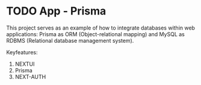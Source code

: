 # TODO App - Prisma

This project serves as an example of how to integrate databases within web applications: Prisma as ORM (Object-relational mapping) and MySQL as RDBMS (Relational database management system).

Keyfeatures: 
  1. NEXTUI
  2. Prisma
  3. NEXT-AUTH
